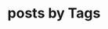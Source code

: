 ---
layout: archive
permalink: /INFO/
title: "posts by Tags"
author_profile: true
header:
  image: "/images/2.jpg"
---